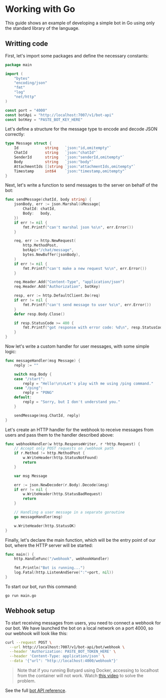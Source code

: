 # Working with Go

This guide shows an example of developing a simple bot in Go using only the standard library of the language.

## Writting code

First, let's import some packages and define the necessary constants:

```go
package main

import (
	"bytes"
	"encoding/json"
	"fmt"
	"log"
	"net/http"
)

const port = "4000"
const botApi = "http://localhost:7007/v1/bot-api"
const botKey = "PASTE_BOT_KEY_HERE"
```

Let's define a structure for the message type to encode and decode JSON correctly:

```go
type Message struct {
	Id            string   `json:"id,omitempty"`
	ChatId        string   `json:"chatId"`
	SenderId      string   `json:"senderId,omitempty"`
	Body          string   `json:"body"`
	AttachmentIds []string `json:"attachmentIds,omitempty"`
	Timestamp     int64    `json:"timestamp,omitempty"`
}
```

Next, let's write a function to send messages to the server on behalf of the bot:

```go
func sendMessage(chatId, body string) {
	jsonBody, err := json.Marshal(&Message{
		ChatId: chatId,
		Body:   body,
	})
	if err != nil {
		fmt.Printf("can't marshal json %s\n", err.Error())
	}

	req, err := http.NewRequest(
		http.MethodPost,
		botApi+"/chat/message",
		bytes.NewBuffer(jsonBody),
	)
	if err != nil {
		fmt.Printf("can't make a new request %s\n", err.Error())
	}

	req.Header.Add("Content-Type", "application/json")
	req.Header.Add("Authorization", botKey)

	resp, err := http.DefaultClient.Do(req)
	if err != nil {
		fmt.Printf("can't send message to user %s\n", err.Error())
	}
	defer resp.Body.Close()

	if resp.StatusCode >= 400 {
		fmt.Printf("got response with error code: %d\n", resp.StatusCode)
	}
}
```

Now let's write a custom handler for user messages, with some simple logic:

```go
func messageHandler(msg Message) {
	reply := ""

	switch msg.Body {
	case "/start":
		reply = "Hello!\n\nLet's play with me using /ping command."
	case "/ping":
		reply = "PONG"
	default:
		reply = "Sorry, but I don't understand you."
	}

	sendMessage(msg.ChatId, reply)
}
```

Let's create an HTTP handler for the webhook to receive messages from users and pass them to the handler described above:

```go
func webhookHandler(w http.ResponseWriter, r *http.Request) {
    // Accept only POST requests on /webhook path
	if r.Method != http.MethodPost {
		w.WriteHeader(http.StatusNotFound)
		return
	}

	var msg Message

	err := json.NewDecoder(r.Body).Decode(&msg)
	if err != nil {
		w.WriteHeader(http.StatusBadRequest)
		return
	}

    // Handling a user message in a separate goroutine
	go messageHandler(msg)

	w.WriteHeader(http.StatusOK)
}
```

Finally, let's declare the main function, which will be the entry point of our bot, where the HTTP server will be started:

```go
func main() {
	http.HandleFunc("/webhook", webhookHandler)

	fmt.Println("Bot is running...")
	log.Fatal(http.ListenAndServe(":"+port, nil))
}
```

To start our bot, run this command:

```
go run main.go
```

## Webhook setup

To start receiving messages from users, you need to connect a webhook for our bot. We have launched the bot on a local network on a port 4000, so our webhook will look like this:

```sh
curl --request POST \
  --url http://localhost:7007/v1/bot-api/bot/webhook \
  --header 'Authorization: PASTE_BOT_TOKEN_HERE' \
  --header 'Content-Type: application/json' \
  --data '{"url": "http://localhost:4000/webhook"}'
```

> Note that if you running Botyard using Docker, accessing to localhost from the container will not work. Watch [this video](https://youtu.be/NZGu-9KQVsE?si=n2KM4BKmIF4yDtox) to solve the problem.

See the full [bot API reference](../api/bot.md).
